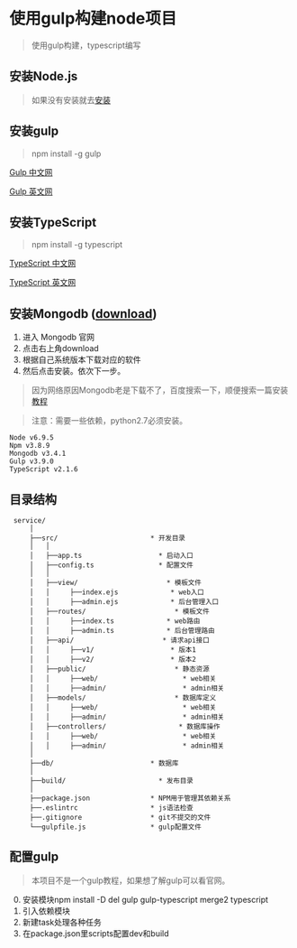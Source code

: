 # 使用gulp构建node项目
> 使用gulp构建，typescript编写

## 安装Node.js
> 如果没有安装就去[安装](https://nodejs.org/en/download/)

## 安装gulp
> npm install -g gulp

[Gulp 中文网](http://www.gulpjs.com.cn)

[Gulp 英文网](http://gulpjs.com)

## 安装TypeScript
> npm install -g typescript

[TypeScript 中文网](https://www.tslang.cn)

[TypeScript 英文网](http://www.typescriptlang.org/)

## 安装Mongodb ([download](https://www.mongodb.com))
1. 进入 Mongodb 官网
2. 点击右上角download
3. 根据自己系统版本下载对应的软件
4. 然后点击安装。依次下一步。
> 因为网络原因Mongodb老是下载不了，百度搜索一下，顺便搜索一篇安装[教程](http://blog.csdn.net/qq_27093465/article/details/54574948)

> 注意：需要一些依赖，python2.7必须安装。

```
Node v6.9.5
Npm v3.8.9
Mongodb v3.4.1
Gulp v3.9.0
TypeScript v2.1.6
```

## 目录结构
```
 service/
     │
     ├──src/                       * 开发目录
     │   │
     │   ├──app.ts                   * 启动入口
     │   ├──config.ts                * 配置文件
     │   │
     │   ├──view/                      * 模板文件
     │   │     ├──index.ejs             * web入口
     │   │     ├──admin.ejs             * 后台管理入口
     │   ├──routes/                      * 模板文件
     │   │     ├──index.ts             * web路由
     │   │     ├──admin.ts             * 后台管理路由
     │   ├──api/                      * 请求api接口
     │   │     ├──v1/                   * 版本1
     │   │     ├──v2/                   * 版本2
     │   ├──public/                      * 静态资源
     │   │     ├──web/                     * web相关
     │   │     ├──admin/                   * admin相关
     │   ├──models/                      * 数据库定义
     │   │     ├──web/                     * web相关
     │   │     ├──admin/                   * admin相关
     │   ├──controllers/                  * 数据库操作
     │   │     ├──web/                     * web相关
     │   │     ├──admin/                   * admin相关    
     │ 
     ├──db/                        * 数据库
     │
     ├──build/                       * 发布目录
     │
     ├──package.json               * NPM用于管理其依赖关系
     ├──.eslintrc                  * js语法检查
     ├──.gitignore                 * git不提交的文件
     └──gulpfile.js                * gulp配置文件
```

## 配置gulp
> 本项目不是一个gulp教程，如果想了解gulp可以看官网。

0. 安装模块npm install -D del gulp gulp-typescript merge2 typescript
1. 引入依赖模块
2. 新建task处理各种任务
3. 在package.json里scripts配置dev和build
